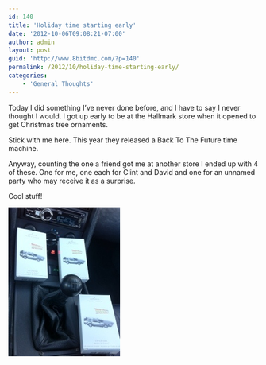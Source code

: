 ```yaml
---
id: 140
title: 'Holiday time starting early'
date: '2012-10-06T09:08:21-07:00'
author: admin
layout: post
guid: 'http://www.8bitdmc.com/?p=140'
permalink: /2012/10/holiday-time-starting-early/
categories:
    - 'General Thoughts'
---
```


Today I did something I’ve never done before, and I have to say I never thought I would. I got up early to be at the Hallmark store when it opened to get Christmas tree ornaments.

Stick with me here. This year they released a Back To The Future time machine.

Anyway, counting the one a friend got me at another store I ended up with 4 of these. One for me, one each for Clint and David and one for an unnamed party who may receive it as a surprise.

Cool stuff!

[![20121006-090747.jpg](assets/images/2012/10/20121006-090747.jpg)](assets/images/2012/10/20121006-090747.jpg)